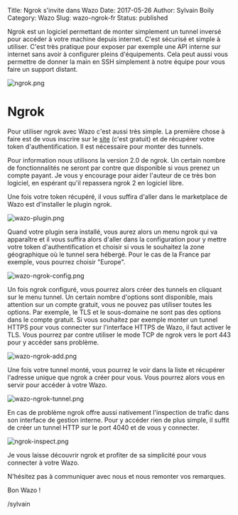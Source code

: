 Title: Ngrok s'invite dans Wazo
Date: 2017-05-26
Author: Sylvain Boily
Category: Wazo
Slug: wazo-ngrok-fr
Status: published


Ngrok est un logiciel permettant de monter simplement un tunnel inversé pour accéder à votre machine depuis internet. C'est sécurisé et simple à utiliser. C'est très pratique pour exposer par exemple une API interne sur internet sans avoir à configurer pleins d'équipements. Cela peut aussi vous permettre de donner la main en SSH simplement à notre équipe pour vous faire un support distant.

![ngrok.png](/public/wazo-ngrok/ngrok.png "Ngrok website")

# Ngrok

Pour utiliser ngrok avec Wazo c'est aussi très simple. La première chose à faire est de vous inscrire sur le [site](http://ngrok.com) (c'est gratuit) et de récupérer votre token d'authentification. Il est nécessaire pour monter des tunnels.

Pour information nous utilisons la version 2.0 de ngrok. Un certain nombre de fonctionnalités ne seront par contre que disponible si vous prenez un compte payant. Je vous y encourage pour aider l'auteur de ce très bon logiciel, en espérant qu'il repassera ngrok 2 en logiciel libre.

Une fois votre token récupéré, il vous suffira d'aller dans le marketplace de Wazo est d'installer le plugin ngrok.

![wazo-plugin.png](/public/wazo-ngrok/wazo-plugin.png "Wazo ngrok plugin")


Quand votre plugin sera installé, vous aurez alors un menu ngrok qui va apparaître et il vous suffira alors d'aller dans la configuration pour y mettre votre token d'authentification et choisir si vous le souhaitez la zone géographique où le tunnel sera hébergé. Pour le cas de la France par exemple, vous pourrez choisir "Europe".


![wazo-ngrok-config.png](/public/wazo-ngrok/wazo-ngrok-config.png "Wazo ngrok config")


Un fois ngrok configuré, vous pourrez alors créer des tunnels en cliquant sur le menu tunnel. Un certain nombre d'options sont disponible, mais attention sur un compte gratuit, vous ne pouvez pas utiliser toutes les options. Par exemple, le TLS et le sous-domaine ne sont pas des options dans le compte gratuit. Si vous souhaitez par exemple monter un tunnel HTTPS pour vous connecter sur l'interface HTTPS de Wazo, il faut activer le TLS. Vous pourrez par contre utiliser le mode TCP de ngrok vers le port 443 pour y accéder sans problème.


![wazo-ngrok-add.png](/public/wazo-ngrok/wazo-ngrok-add.png "Wazo ngrok add tunnel")


Une fois votre tunnel monté, vous pourrez le voir dans la liste et récupérer l'adresse unique que ngrok a créer pour vous. Vous pourrez alors vous en servir pour accéder à votre Wazo.


![wazo-ngrok-tunnel.png](/public/wazo-ngrok/wazo-ngrok-tunnel.png "Wazo ngrok tunnel")


En cas de problème ngrok offre aussi nativement l'inspection de trafic dans son interface de gestion interne. Pour y accéder rien de plus simple, il suffit de créer un tunnel HTTP sur le port 4040 et de vous y connecter.


![ngrok-inspect.png](/public/wazo-ngrok/ngrok-inspect.png "Ngrok inspect")


Je vous laisse découvrir ngrok et profiter de sa simplicité pour vous connecter à votre Wazo.

N'hésitez pas à communiquer avec nous et nous remonter vos remarques.

Bon Wazo !

/sylvain
